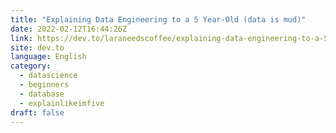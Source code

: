 ```yaml
---
title: "Explaining Data Engineering to a 5 Year-Old (data is mud)"
date: 2022-02-12T16:44:26Z
link: https://dev.to/laraneedscoffee/explaining-data-engineering-to-a-5-year-old-data-is-mud-27f1?utm_medium=RSS&utm_source=news.12bit.vn
site: dev.to
language: English
category:
  - datascience
  - beginners
  - database
  - explainlikeimfive
draft: false
---
```

